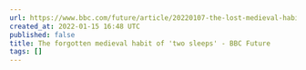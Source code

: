 ```yaml
---
url: https://www.bbc.com/future/article/20220107-the-lost-medieval-habit-of-biphasic-sleep
created_at: 2022-01-15 16:48 UTC
published: false
title: The forgotten medieval habit of 'two sleeps' - BBC Future
tags: []
---
```



